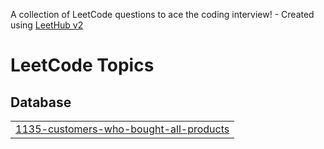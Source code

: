 A collection of LeetCode questions to ace the coding interview! - Created using [LeetHub v2](https://github.com/arunbhardwaj/LeetHub-2.0)
<!---LeetCode Topics Start-->
# LeetCode Topics
## Database
|  |
| ------- |
| [1135-customers-who-bought-all-products](https://github.com/dharanisri-2004/leetcode/tree/master/1135-customers-who-bought-all-products) |
<!---LeetCode Topics End-->